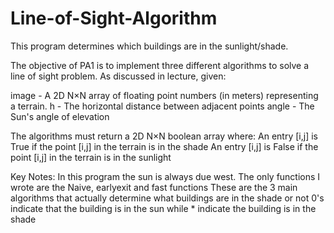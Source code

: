# Line-of-Sight-Algorithm
This program determines which buildings are in the sunlight/shade. 

The objective of PA1 is to implement three different algorithms to solve a line of sight problem. As discussed in lecture, given:

  image - A 2D N×N array of floating point numbers (in meters) representing a terrain.
  h - The horizontal distance between adjacent points
  angle - The Sun's angle of elevation

The algorithms must return a 2D N×N boolean array where:
  An entry [i,j] is True if the point [i,j] in the terrain is in the shade
  An entry [i,j] is False if the point [i,j] in the terrain is in the sunlight
  
 Key Notes:
  In this program the sun is always due west. 
  The only functions I wrote are the Naive, earlyexit and fast functions
    These are the 3 main algorithms that actually determine what buildings are in the shade or not
  0's indicate that the building is in the sun while * indicate the building is in the shade

